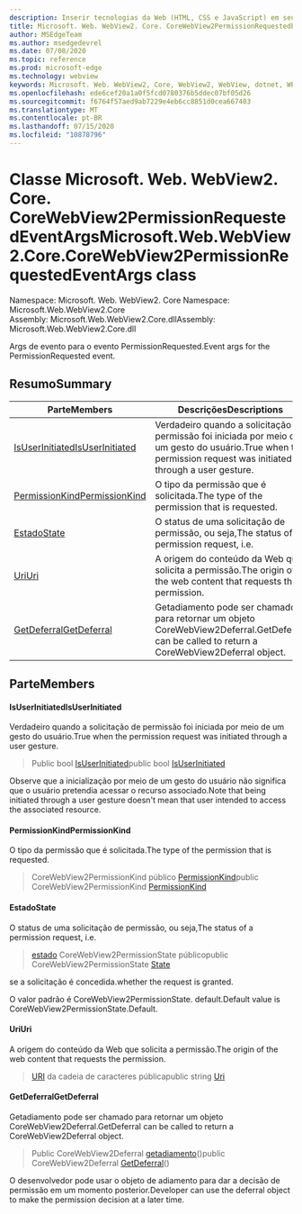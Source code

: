```yaml
---
description: Inserir tecnologias da Web (HTML, CSS e JavaScript) em seus aplicativos nativos com o controle WebView2 do Microsoft Edge
title: Microsoft. Web. WebView2. Core. CoreWebView2PermissionRequestedEventArgs
author: MSEdgeTeam
ms.author: msedgedevrel
ms.date: 07/08/2020
ms.topic: reference
ms.prod: microsoft-edge
ms.technology: webview
keywords: Microsoft. Web. WebView2, Core, WebView2, WebView, dotnet, WPF, WinForms, app, Edge, CoreWebView2, CoreWebView2Controller, controle do navegador, Edge HTML, Microsoft. Web. WebView2. Core. CoreWebView2PermissionRequestedEventArgs
ms.openlocfilehash: ede6cef20a1a0f5fcd0780376b5ddec07bf05d26
ms.sourcegitcommit: f6764f57aed9ab7229e4eb6cc8851d0cea667403
ms.translationtype: MT
ms.contentlocale: pt-BR
ms.lasthandoff: 07/15/2020
ms.locfileid: "10878796"
---
```

# <span data-ttu-id="70283-104">Classe Microsoft. Web. WebView2. Core. CoreWebView2PermissionRequestedEventArgs</span><span class="sxs-lookup"><span data-stu-id="70283-104">Microsoft.Web.WebView2.Core.CoreWebView2PermissionRequestedEventArgs class</span></span> 

<span data-ttu-id="70283-105">Namespace: Microsoft. Web. WebView2. Core </span><span class="sxs-lookup"><span data-stu-id="70283-105">Namespace: Microsoft.Web.WebView2.Core</span></span>\
<span data-ttu-id="70283-106">Assembly: Microsoft.Web.WebView2.Core.dll</span><span class="sxs-lookup"><span data-stu-id="70283-106">Assembly: Microsoft.Web.WebView2.Core.dll</span></span>

<span data-ttu-id="70283-107">Args de evento para o evento PermissionRequested.</span><span class="sxs-lookup"><span data-stu-id="70283-107">Event args for the PermissionRequested event.</span></span>

## <span data-ttu-id="70283-108">Resumo</span><span class="sxs-lookup"><span data-stu-id="70283-108">Summary</span></span>

 <span data-ttu-id="70283-109">Parte</span><span class="sxs-lookup"><span data-stu-id="70283-109">Members</span></span>                        | <span data-ttu-id="70283-110">Descrições</span><span class="sxs-lookup"><span data-stu-id="70283-110">Descriptions</span></span>
--------------------------------|---------------------------------------------
[<span data-ttu-id="70283-111">IsUserInitiated</span><span class="sxs-lookup"><span data-stu-id="70283-111">IsUserInitiated</span></span>](#isuserinitiated) | <span data-ttu-id="70283-112">Verdadeiro quando a solicitação de permissão foi iniciada por meio de um gesto do usuário.</span><span class="sxs-lookup"><span data-stu-id="70283-112">True when the permission request was initiated through a user gesture.</span></span>
[<span data-ttu-id="70283-113">PermissionKind</span><span class="sxs-lookup"><span data-stu-id="70283-113">PermissionKind</span></span>](#permissionkind) | <span data-ttu-id="70283-114">O tipo da permissão que é solicitada.</span><span class="sxs-lookup"><span data-stu-id="70283-114">The type of the permission that is requested.</span></span>
[<span data-ttu-id="70283-115">Estado</span><span class="sxs-lookup"><span data-stu-id="70283-115">State</span></span>](#state) | <span data-ttu-id="70283-116">O status de uma solicitação de permissão, ou seja,</span><span class="sxs-lookup"><span data-stu-id="70283-116">The status of a permission request, i.e.</span></span>
[<span data-ttu-id="70283-117">Uri</span><span class="sxs-lookup"><span data-stu-id="70283-117">Uri</span></span>](#uri) | <span data-ttu-id="70283-118">A origem do conteúdo da Web que solicita a permissão.</span><span class="sxs-lookup"><span data-stu-id="70283-118">The origin of the web content that requests the permission.</span></span>
[<span data-ttu-id="70283-119">GetDeferral</span><span class="sxs-lookup"><span data-stu-id="70283-119">GetDeferral</span></span>](#getdeferral) | <span data-ttu-id="70283-120">Getadiamento pode ser chamado para retornar um objeto CoreWebView2Deferral.</span><span class="sxs-lookup"><span data-stu-id="70283-120">GetDeferral can be called to return a CoreWebView2Deferral object.</span></span>

## <span data-ttu-id="70283-121">Parte</span><span class="sxs-lookup"><span data-stu-id="70283-121">Members</span></span>

#### <span data-ttu-id="70283-122">IsUserInitiated</span><span class="sxs-lookup"><span data-stu-id="70283-122">IsUserInitiated</span></span> 

<span data-ttu-id="70283-123">Verdadeiro quando a solicitação de permissão foi iniciada por meio de um gesto do usuário.</span><span class="sxs-lookup"><span data-stu-id="70283-123">True when the permission request was initiated through a user gesture.</span></span>

> <span data-ttu-id="70283-124">Public bool [IsUserInitiated](#isuserinitiated)</span><span class="sxs-lookup"><span data-stu-id="70283-124">public bool [IsUserInitiated](#isuserinitiated)</span></span>

<span data-ttu-id="70283-125">Observe que a inicialização por meio de um gesto do usuário não significa que o usuário pretendia acessar o recurso associado.</span><span class="sxs-lookup"><span data-stu-id="70283-125">Note that being initiated through a user gesture doesn't mean that user intended to access the associated resource.</span></span>

#### <span data-ttu-id="70283-126">PermissionKind</span><span class="sxs-lookup"><span data-stu-id="70283-126">PermissionKind</span></span> 

<span data-ttu-id="70283-127">O tipo da permissão que é solicitada.</span><span class="sxs-lookup"><span data-stu-id="70283-127">The type of the permission that is requested.</span></span>

> <span data-ttu-id="70283-128">CoreWebView2PermissionKind público [PermissionKind](#permissionkind)</span><span class="sxs-lookup"><span data-stu-id="70283-128">public CoreWebView2PermissionKind [PermissionKind](#permissionkind)</span></span>

#### <span data-ttu-id="70283-129">Estado</span><span class="sxs-lookup"><span data-stu-id="70283-129">State</span></span> 

<span data-ttu-id="70283-130">O status de uma solicitação de permissão, ou seja,</span><span class="sxs-lookup"><span data-stu-id="70283-130">The status of a permission request, i.e.</span></span>

> <span data-ttu-id="70283-131">[estado](#state) CoreWebView2PermissionState público</span><span class="sxs-lookup"><span data-stu-id="70283-131">public CoreWebView2PermissionState [State](#state)</span></span>

<span data-ttu-id="70283-132">se a solicitação é concedida.</span><span class="sxs-lookup"><span data-stu-id="70283-132">whether the request is granted.</span></span>

<span data-ttu-id="70283-133">O valor padrão é CoreWebView2PermissionState. default.</span><span class="sxs-lookup"><span data-stu-id="70283-133">Default value is CoreWebView2PermissionState.Default.</span></span>

#### <span data-ttu-id="70283-134">Uri</span><span class="sxs-lookup"><span data-stu-id="70283-134">Uri</span></span> 

<span data-ttu-id="70283-135">A origem do conteúdo da Web que solicita a permissão.</span><span class="sxs-lookup"><span data-stu-id="70283-135">The origin of the web content that requests the permission.</span></span>

> <span data-ttu-id="70283-136">[URI](#uri) da cadeia de caracteres pública</span><span class="sxs-lookup"><span data-stu-id="70283-136">public string [Uri](#uri)</span></span>

#### <span data-ttu-id="70283-137">GetDeferral</span><span class="sxs-lookup"><span data-stu-id="70283-137">GetDeferral</span></span> 

<span data-ttu-id="70283-138">Getadiamento pode ser chamado para retornar um objeto CoreWebView2Deferral.</span><span class="sxs-lookup"><span data-stu-id="70283-138">GetDeferral can be called to return a CoreWebView2Deferral object.</span></span>

> <span data-ttu-id="70283-139">Public CoreWebView2Deferral [getadiamento](#getdeferral)()</span><span class="sxs-lookup"><span data-stu-id="70283-139">public CoreWebView2Deferral [GetDeferral](#getdeferral)()</span></span>

<span data-ttu-id="70283-140">O desenvolvedor pode usar o objeto de adiamento para dar a decisão de permissão em um momento posterior.</span><span class="sxs-lookup"><span data-stu-id="70283-140">Developer can use the deferral object to make the permission decision at a later time.</span></span>

